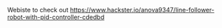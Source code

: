 Webiste to check out
https://www.hackster.io/anova9347/line-follower-robot-with-pid-controller-cdedbd
